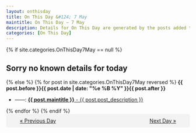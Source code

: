 ```yaml
---
layout: onthisday
title: On This Day &#124; 7 May
maintitle: On This Day — 7 May
description: Details for On This Day are generated by the posts added to the website so the content is subject to changes/updates over time.
categories: [On This Day]
---
```


{% if site.categories.OnThisDay7May == null %}
<h2>Sorry no known details for today</h2>
{% else %}
{% for post in site.categories.OnThisDay7May reversed %}
<strong>{{ post.before }}{{ post.date | date: "%e %B %Y" }}{{ post.after }}</strong>
<ul>
<li> ——: <a class="{{ post.class }}" href="{{ post.url }}"><strong>{{ post.maintitle }}</strong> - {{ post.post_description }}</a></li>
</ul>
{% endfor %}
{% endif %}
<br />
<div style="background-color: #f3f3f3; padding: 10px; border-radius: 5px; text-align: center; display: flex; justify-content: space-evenly;">
<a href="/onthisday/05/05-06">« Previous Day</a>
<span style="visibility:hidden;">[ Visit Leap Year February 29 ]</span>
<a href="/onthisday/05/05-08">Next Day »</a>
</div>
